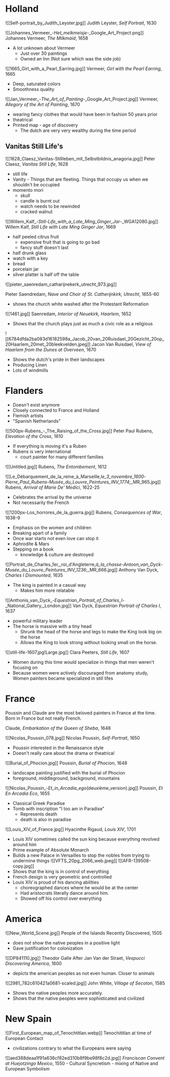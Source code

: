 # Holland
![[Self-portrait_by_Judith_Leyster.jpg]]
Judith Leyster, *Self Portrait*, 1630

![[Johannes_Vermeer_-_Het_melkmeisje_-_Google_Art_Project.png]]
Johannes Vermeer, *The Milkmaid*, 1658
- A lot unknown about Vermeer
	- Just over 30 paintings
	- Owned an Inn (Not sure which was the side job)

![[1665_Girl_with_a_Pearl_Earring.jpg]]
Vermeer, *Girl with the Pearl Earring*, 1665
- Deep, saturated colors
- Smoothness quality

![[Jan_Vermeer_-_The_Art_of_Painting_-_Google_Art_Project.jpg]]
Vermeer, *Allegory of the Art of Painting*, 1670
- wearing fancy clothes that would have been in fashion 50 years prior
- theatrical 
- Printed map - age of discovery 
	- The dutch are very very wealthy during the time period

## Vanitas Still Life's
![[1628_Claesz_Vanitas-Stillleben_mit_Selbstbildnis_anagoria.jpg]]
Peter Claesz, *Vanitas Still Life*, 1628
- still life
- Vanity - Things that are fleeting. Things that occupy us when we shouldn't be occupied
- momento mori
	- skull
	- candle is burnt out 
	- watch needs to be rewinded
	- cracked walnut

![[Willem_Kalf_-_Still-Life_with_a_Late_Ming_Ginger_Jar_-_WGA12080.jpg]]
Willem Kalf, *Still Life with Late Ming Ginger Jar*, 1669
- half peeled citrus fruit
	- expensive fruit that is going to go bad
	- fancy stuff doesn't last
- half drunk glass
- watch with a key
- bread
- porcelain jar 
- silver platter is half off the table

![[pieter_saenredam_catharijnekerk_utrecht_973.jpg]]

Pieter Saendredam, *Nave and Choir of St. Catherijnkirk, Utrecht*, 1655-60
- shows the church white washed after the Protestant Reformation

![[1461.jpg]]
Saenredam, *Interior of Neuekirk, Haarlem*, 1652
- Shows that the church plays just as much a civic role as a religious

![[6784dfda2ba083d16182598a_Jacob_20van_20Ruisdael_20Gezicht_20op_20Haarlem_20met_20bleekvelden.jpeg]]
Jacon Van Ruisdael, *View of Haarlem from the Dunes at Overveen*, 1670
- Shows the dutch's pride in their landscapes
- Producing Linen
- Lots of windmills
# Flanders
- Doesn't exist anymore
- Closely connected to France and Holland
- Flemish artists
- "Spanish Netherlands"

![[500px-Rubens_-_The_Raising_of_the_Cross.jpg]]
Peter Paul Rubens, *Elevation of the Cross*, 1610
- If everything is moving it's a Ruben
- Rubens is very international
	- court painter for many different families

![[Untitled.jpg]]
Rubens, *The Entombement*, 1612

![[Le_Débarquement_de_la_reine_à_Marseille,_le_3_novembre_1600_-_Pierre_Paul_Rubens_-_Musée_du_Louvre_Peintures_INV_1774_;_MR_965.jpg]]
Rubens, *Arrival of Marie De' Medici*, 1622-25
- Celebrates the arrival by the universe
- Not necessarily the French

![[1200px-Los_horrores_de_la_guerra.jpg]]
Rubens, *Consequences of War*, 1638-9
- Emphasis on the women and children
- Breaking apart of a family
- Once war starts not even love can stop it
- Aphrodite & Mars
- Stepping on a book 
	- knowledge & culture are destroyed

![[Portrait_de_Charles_1er,_roi_d'Angleterre,_à_la_chasse_-_Antoon_van_Dyck_-_Musée_du_Louvre_Peintures_INV_1236_;_MR_666.jpg]]
Anthony Van Dyck, *Charles I Dismounted*, 1635
- The king is painted in a casual way
	- Makes him more relatable

![[Anthonis_van_Dyck_-_Equestrian_Portrait_of_Charles_I_-_National_Gallery,_London.jpg]]
Van Dyck, *Equestrian Portrait of Charles I*, 1637
- powerful military leader
-  The horse is massive with a tiny head
	- Shrunk the head of the horse and legs to make the King look big on the horse
	- Allows the King to look strong without looking small on the horse.

![[still-life-1607.jpg!Large.jpg]]
Clara Peeters, *Still Life*, 1607
- Women during this time would specialize in things that men weren't focusing on
- Because women were actively discouraged from anatomy study, Women painters became specialized in still lifes

# France
Poussin and Claude are the most beloved painters in France at the time. Born in France but not really French.

Claude, *Embarkation of the Queen of Sheba*, 1648

![[Nicolas_Poussin_078.jpg]]
Nicolas Poussin, *Self-Portrait*, 1650
- Poussin interested in the Renaissance style
- Doesn't really care about the drama or theatrical

![[Burial_of_Phocion.jpg]]
Poussin, *Burial of Phocion*, 1648
- landscape painting justified with the burial of Phocion
- foreground, middleground, background, mountains

![[Nicolas_Poussin_-_Et_in_Arcadia_ego_(deuxième_version).jpg]]
Poussin, *Et En Arcadia Eco*, 1655
- Classical Greek Paradise
- Tomb with inscription "I too am in Paradise"
	- Represents death
	- death is also in paradise

![[Louis_XIV_of_France.jpg]]
Hyacinthe Rigaud, *Louis XIV*, 1701
- Louis XIV sometimes called the sun king because everything revolved around him
- Prime example of Absolute Monarch
- Builds a new Palace in Versailles to stop the nobles from trying to undermine things
![[VFTS_20pg_2066_web.jpeg]]
![[AFR-139508-copy.jpg]]
- Shows that the king is in control of everything
- French design is very geometric and controlled
- Louis XIV is proud of his dancing abilities
	- choreographed dances where he would be at the center
	- Had aristocrats literally dance around him.
	- Showed off his control over everything

# America
![[New_World_Scene.jpg]]
People of the Islands Recently Discovered, 1505
- does not show the native peoples in a positive light
- Gave justification for colonization

![[DP841110.jpg]]
Theodor Galle After Jan Van der Straet, *Vespucci Discovering America*, 1600
- depicts the american peoples as not even human. Closer to animals

![[2981_782c610421a0681-scaled.jpg]]
John White, *Village of Secoton*, 1585
- Shows the native peoples more accurately. 
- Shows that the native peoples were sophisticated and civilized

# New Spain
![[First_European_map_of_Tenochtitlan.webp]]
Tenochititlan at time of European Contact 
- civilizations contrary to what the Europeans were saying

![[aed388deaa1f91a636cf82ed310b8f9be98f8c2d.jpg]]
*Franciscan Convent at Huejotzingo Mexico*, 1550
	- Cultural Syncretism
	- mixing of Native and European Symbolism